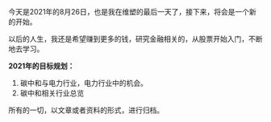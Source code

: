 今天是2021年的8月26日，也是我在维塑的最后一天了，接下来，将会是一个新的开始。

以后的人生，我还是希望赚到更多的钱，研究金融相关的，从股票开始入门，不断地去学习。

**2021年的目标规划：**

1.  碳中和与电力行业，电力行业中的机会。
2. 碳中和相关行业总览

所有的一切，以文章或者资料的形式，进行归档。
<!--stackedit_data:
eyJoaXN0b3J5IjpbODkwOTUyMTc0LDg5MDk1MjE3NF19
-->